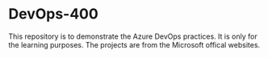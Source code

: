 # DevOps-400
This repository is to demonstrate the Azure DevOps practices. It is only for the learning purposes. The projects are from the Microsoft offical websites.
